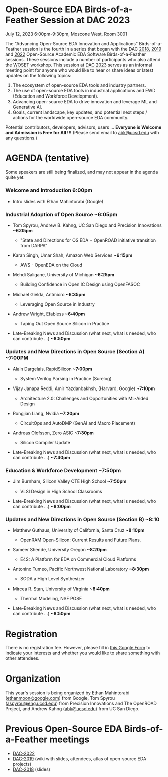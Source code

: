 # Open-Source EDA Birds-of-a-Feather Session at DAC 2023

July 12, 2023 6:00pm-9:30pm, Moscone West, Room 3001

The "Advancing Open-Source EDA Innovation and Applications" Birds-of-a-Feather session is the fourth in a series that began with the DAC [2018](https://drive.google.com/open?id=1m8ZJEvfLcUhiL1KX7rj18gzi-zLhI6P2), [2019](https://github.com/The-OpenROAD-Project/Birds-of-a-Feather-Open-Source-Academic-EDA-Software/wiki/DAC-2019-Birds-of-a-Feather:-Open-Source-Academic-EDA-Software) and [2022](./README_2022.md) Open-Source Academic EDA Software Birds-of-a-Feather sessions. These sessions include a number of participants who also attend the [WOSET](https://woset-workshop.github.io/) workshop. This session at [DAC 2023](https://www.dac.com/) serves as an informal meeting point for anyone who would like to hear or share ideas or latest updates on the following topics:
  1. The ecosystem of open-source EDA tools and industry partners.
  2. The use of open-source EDA tools in industrial applications and EWD (Education and Workforce Development).
  3. Advancing open-source EDA to drive innovation and leverage ML and Generative AI.
  4. Goals, current landscape, key updates, and potential next steps / actions for the worldwide open-source EDA community.
  
Potential contributors, developers, advisors, users … **Everyone is Welcome and Admission is Free for All !!!** (Please send email to [abk@ucsd.edu](mailto:abk@ucsd.edu) with any questions.)

# AGENDA (tentative)

Some speakers are still being finalized, and may not appear in the agenda quite yet.
  
### Welcome and Introduction 6:00pm

- Intro slides with Ethan Mahintorabi (Google)

### Industrial Adoption of Open Source ~6:05pm

- Tom Spyrou, Andrew B. Kahng, UC San Diego and Precision Innovations **~6:05pm**
  - "State and Directions for OS EDA + OpenROAD initiative transition from DARPA" 
  
- Karan Singh, Umar Shah, Amazon Web Services **~6:15pm**
  - AWS - OpenEDA on the Cloud
  
- Mehdi Saligane, University of Michigan **~6:25pm**
  - Building Confidence in Open IC Design using OpenFASOC

- Michael Gielda, Antmicro **~6:35pm**
  - Leveraging Open Source in Industry

- Andrew Wright, Efabless **~6:40pm**
  - Taping Out Open Source Silicon in Practice

- Late-Breaking News and Discussion (what next, what is needed, who can contribute …) **~6:50pm**

### Updates and New Directions in Open Source (Section A) ~7:00PM

- Alain Dargelais, RapidSilicon **~7:00pm**
  - System Verilog Parsing in Practice (Surelog)

- Vijay Janapa Reddi, Amir Yazdanbakhsh, (Harvard, Google) **~7:10pm**
  - Architecture 2.0: Challenges and Opportunities with ML-Aided Design

- Rongjian Liang, Nvidia **~7:20pm**
  - CircuitOps and AutoDMP (GenAI and Macro Placement)

- Andreas Olofsson, Zero ASIC **~7:30pm**
  - Silicon Compiler Update

- Late-Breaking News and Discussion (what next, what is needed, who can contribute …) **~7:40pm**

### Education & Workforce Development  ~7:50pm

- Jim Burnham, Silicon Valley CTE High School **~7:50pm**
  - VLSI Design in High School Classrooms

- Late-Breaking News and Discussion (what next, what is needed, who can contribute …) **~8:00pm**

### Updates and New Directions in Open Source (Section B) ~8:10

- Matthew Guthaus, University of California, Santa Cruz **~8:10pm**
  - OpenRAM Open-Silicon: Current Results and Future Plans.

- Sameer Shende, University Oregon **~8:20pm**
  - E4S: A Platform for EDA on Commercial Cloud Platforms

- Antonino Tumeo, Pacific Northwest National Laboratory **~8:30pm**
  -  SODA a High Level Synthesizer

- Mircea R. Stan, University of Virginia **~8:40pm**
  - Thermal Modeling, NSF POSE


- Late-Breaking News and Discussion (what next, what is needed, who can contribute …) **~8:50pm**

# Registration
  
There is no registration fee. However, please fill in [this Google Form](https://docs.google.com/forms/d/e/1FAIpQLSeyzd9rCoGSq9jfT8C7Yo6bWbUiyZ6tlOZEN7vQ7REmlRMfSw/viewform) to indicate your interests and whether you would like to share something with other attendees.

# Organization
This year's session is being organized by Ethan Mahintorabi ([ethanmoon@google.com](mailto:ethanmoon@google.com)) from Google, Tom Spyrou ([aspyrou@eng.ucsd.edu](mailto:aspyrou@eng.ucsd.edu)) from Precision Innovations and The OpenROAD Project, and Andrew Kahng ([abk@ucsd.edu](mailto:abk@ucsd.edu)) from UC San Diego.

# Previous Open-Source EDA Birds-of-a-Feather meetings
- [DAC-2022](./README_2022.md)
- [DAC-2019](https://github.com/The-OpenROAD-Project/Birds-of-a-Feather-Open-Source-Academic-EDA-Software/wiki/DAC-2019-Birds-of-a-Feather:-Open-Source-Academic-EDA-Software) (wiki with slides, attendees, atlas of open-source EDA projects)
- [DAC-2018](https://drive.google.com/open?id=1m8ZJEvfLcUhiL1KX7rj18gzi-zLhI6P2) (slides)